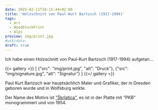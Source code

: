 ```yaml
---
date: 2025-02-11T18:15:44+02:00
title: 'Holzschnitt von Paul-Kurt Bartzsch (1917-1994)'
tags:
  - Art
  - WoodblockPrint
  - Alps
preview: img/print.jpg
#wikidata:
draft: true
---
```


Ich habe einen Holzschnitt von Paul-Kurt Bartzsch (1917-1994) aufgetan...
<!--more-->

{{< gallery >}}
[
  {"src": "img/print.jpg", "alt": "Druck"},
  {"src": "img/signature.jpg", "alt": "Signatur"}
]
{{</ gallery >}}

Paul Kurt Bartzsch war hauptsächlich Maler und Grafiker, der in Dresden geboren wurde und in Wolfsburg wirkte.

Der Name des Motivs ist ["Škrlatica"](https://de.wikipedia.org/wiki/%C5%A0krlatica), es ist in der Platte mit "PKB" monogrammiert und von 1954.
